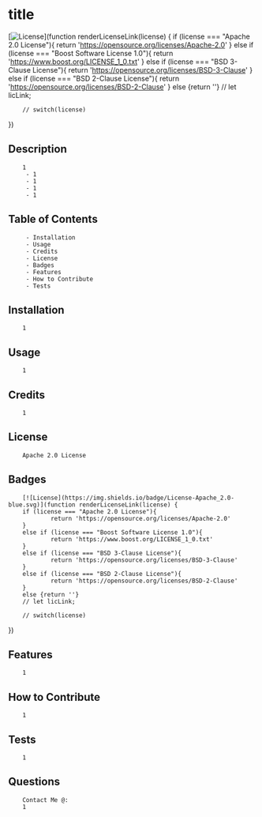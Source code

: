 
# title 
[![License](https://img.shields.io/badge/License-Apache_2.0-blue.svg)](function renderLicenseLink(license) {
        if (license === "Apache 2.0 License"){
                return 'https://opensource.org/licenses/Apache-2.0'
        }
        else if (license === "Boost Software License 1.0"){
                return 'https://www.boost.org/LICENSE_1_0.txt'
        }
        else if (license === "BSD 3-Clause License"){
                return 'https://opensource.org/licenses/BSD-3-Clause'
        }
        else if (license === "BSD 2-Clause License"){
                return 'https://opensource.org/licenses/BSD-2-Clause'
        }
        else {return ''}
        // let licLink;

        // switch(license)
})

## Description

        1
         - 1
         - 1
         - 1
         - 1

## Table of Contents

         - Installation
         - Usage
         - Credits
         - License
         - Badges
         - Features
         - How to Contribute
         - Tests

## Installation
        
        1

## Usage

        1

## Credits

        1

## License

        
        Apache 2.0 License
        

## Badges

        [![License](https://img.shields.io/badge/License-Apache_2.0-blue.svg)](function renderLicenseLink(license) {
        if (license === "Apache 2.0 License"){
                return 'https://opensource.org/licenses/Apache-2.0'
        }
        else if (license === "Boost Software License 1.0"){
                return 'https://www.boost.org/LICENSE_1_0.txt'
        }
        else if (license === "BSD 3-Clause License"){
                return 'https://opensource.org/licenses/BSD-3-Clause'
        }
        else if (license === "BSD 2-Clause License"){
                return 'https://opensource.org/licenses/BSD-2-Clause'
        }
        else {return ''}
        // let licLink;

        // switch(license)
})

## Features

        1

## How to Contribute

        1

## Tests

        1

## Questions

        Contact Me @:
        1
